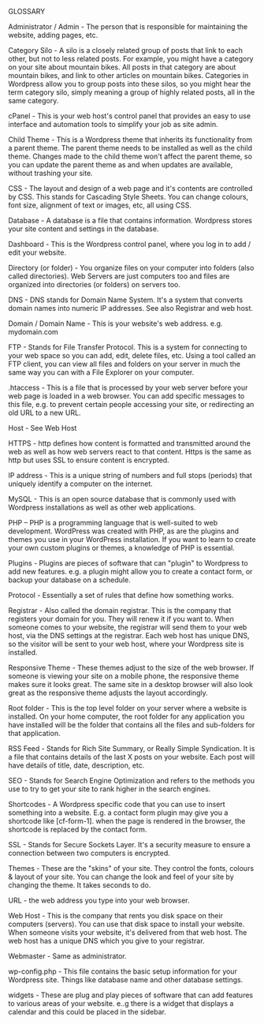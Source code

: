 GLOSSARY

Administrator / Admin - The person that is responsible for maintaining the website, adding pages, etc.

Category Silo - A silo is a closely related group of posts that link to each other, but not to less related posts. For example, you might have a category on your site about mountain bikes. All posts in that category are about mountain bikes, and link to other articles on mountain bikes. Categories in Wordpress allow you to group posts into these silos, so you might hear the term category silo, simply meaning a group of highly related posts, all in the same category.

cPanel - This is your web host's control panel that provides an easy to use interface and automation tools to simplify your job as site admin.

Child Theme - This is a Wordpress theme that inherits its functionality from a parent theme. The parent theme needs to be installed as well as the child theme. Changes made to the child theme won't affect the parent theme, so you can update the parent theme as and when updates are available, without trashing your site.

CSS - The layout and design of a web page and it's contents are controlled by CSS. This stands for Cascading Style Sheets. You can change colours, font size, alignment of text or images, etc, all using CSS.

Database - A database is a file that contains information. Wordpress stores your site content and settings in the database.

Dashboard - This is the Wordpress control panel, where you log in to add / edit your website.

Directory (or folder) - You organize files on your computer into folders (also called directories). Web Servers are just computers too and files are organized into directories (or folders) on servers too.

DNS - DNS stands for Domain Name System. It's a system that converts domain names into numeric IP addresses. See also Registrar and web host.

Domain / Domain Name - This is your website's web address. e.g. mydomain.com

FTP - Stands for File Transfer Protocol. This is a system for connecting to your web space so you can add, edit, delete files, etc. Using a tool called an FTP client, you can view all files and folders on your server in much the same way you can with a File Explorer on your computer.

.htaccess - This is a file that is processed by your web server before your web page is loaded in a web browser. You can add specific messages to this file, e.g. to prevent certain people accessing your site, or redirecting an old URL to a new URL.

Host - See Web Host

HTTPS - http defines how content is formatted and transmitted around the web as well as how web servers react to that content. Https is the same as http but uses SSL to ensure content is encrypted.

IP address - This is a unique string of numbers and full stops (periods) that uniquely identify a computer on the internet.

MySQL - This is an open source database that is commonly used with Wordpress installations as well as other web applications.

PHP – PHP is a programming language that is well-suited to web development. WordPress was created with PHP, as are the plugins and themes you use in your WordPress installation. If you want to learn to create your own custom plugins or themes, a knowledge of PHP is essential.

Plugins - Plugins are pieces of software that can "plugin" to Wordpress to add new features. e.g. a plugin might allow you to create a contact form, or backup your database on a schedule.

Protocol - Essentially a set of rules that define how something works.

Registrar - Also called the domain registrar. This is the company that registers your domain for you. They will renew it if you want to. When someone comes to your website, the registrar will send them to your web host, via the DNS settings at the registrar. Each web host has unique DNS, so the visitor will be sent to your web host, where your Wordpress site is installed.

Responsive Theme - These themes adjust to the size of the web browser. If someone is viewing your site on a mobile phone, the responsive theme makes sure it looks great. The same site in a desktop browser will also look great as the responsive theme adjusts the layout accordingly.

Root folder - This is the top level folder on your server where a website is installed. On your home computer, the root folder for any application you have installed will be the folder that contains all the files and sub-folders for that application.

RSS Feed - Stands for Rich Site Summary, or Really Simple Syndication. It is a file that contains details of the last X posts on your website. Each post will have details of title, date, description, etc.

SEO - Stands for Search Engine Optimization and refers to the methods you use to try to get your site to rank higher in the search engines.

Shortcodes - A Wordpress specific code that you can use to insert something into a website. E.g. a contact form plugin may give you a shortcode like [cf-form-1]. when the page is rendered in the browser, the shortcode is replaced by the contact form.

SSL - Stands for Secure Sockets Layer. It's a security measure to ensure a connection between two computers is encrypted.

Themes - These are the "skins" of your site. They control the fonts, colours & layout of your site. You can change the look and feel of your site by changing the theme. It takes seconds to do.

URL - the web address you type into your web browser.

Web Host - This is the company that rents you disk space on their computers (servers). You can use that disk space to install your website. When someone visits your website, it's delivered from that web host. The web host has a unique DNS which you give to your registrar.

Webmaster - Same as administrator.

wp-config.php - This file contains the basic setup information for your Wordpress site. Things like database name and other database settings.

widgets - These are plug and play pieces of software that can add features to various areas of your website. e..g there is a widget that displays a calendar and this could be placed in the sidebar.




